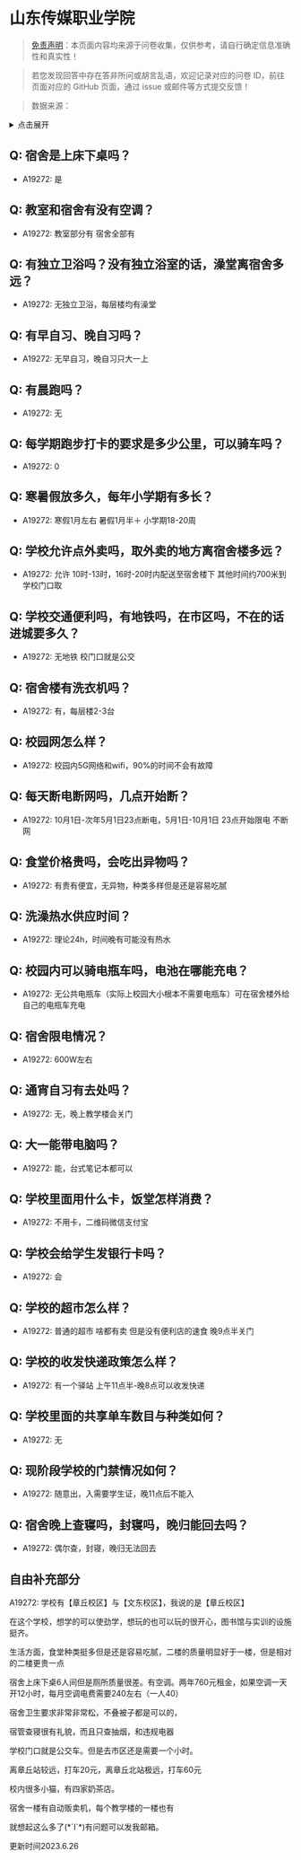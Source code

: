 # 山东传媒职业学院

> [免责声明](https://colleges.chat/#_3)：本页面内容均来源于问卷收集，仅供参考，请自行确定信息准确性和真实性！

> 若您发现回答中存在答非所问或胡言乱语，欢迎记录对应的问卷 ID，前往页面对应的 GitHub 页面，通过 issue 或邮件等方式提交反馈！

> 数据来源：

<details><summary>点击展开</summary>
<ul>
<li>A19272: 3136676664@qq.com (2023 年 06 月)</li>
</ul>
</details>

## Q: 宿舍是上床下桌吗？

- A19272: 是

## Q: 教室和宿舍有没有空调？

- A19272: 教室部分有 宿舍全部有

## Q: 有独立卫浴吗？没有独立浴室的话，澡堂离宿舍多远？

- A19272: 无独立卫浴，每层楼均有澡堂

## Q: 有早自习、晚自习吗？

- A19272: 无早自习，晚自习只大一上

## Q: 有晨跑吗？

- A19272: 无

## Q: 每学期跑步打卡的要求是多少公里，可以骑车吗？

- A19272: 0

## Q: 寒暑假放多久，每年小学期有多长？

- A19272: 寒假1月左右 暑假1月半＋ 小学期18-20周

## Q: 学校允许点外卖吗，取外卖的地方离宿舍楼多远？

- A19272: 允许 10时-13时，16时-20时内配送至宿舍楼下 其他时间约700米到学校门口取

## Q: 学校交通便利吗，有地铁吗，在市区吗，不在的话进城要多久？

- A19272: 无地铁 校门口就是公交

## Q: 宿舍楼有洗衣机吗？

- A19272: 有，每层楼2-3台

## Q: 校园网怎么样？

- A19272: 校园内5G网络和wifi，90%的时间不会有故障

## Q: 每天断电断网吗，几点开始断？

- A19272: 10月1日-次年5月1日23点断电，5月1日-10月1日 23点开始限电   不断网

## Q: 食堂价格贵吗，会吃出异物吗？

- A19272: 有贵有便宜，无异物，种类多样但是还是容易吃腻

## Q: 洗澡热水供应时间？

- A19272: 理论24h，时间晚有可能没有热水

## Q: 校园内可以骑电瓶车吗，电池在哪能充电？

- A19272: 无公共电瓶车（实际上校园大小根本不需要电瓶车）可在宿舍楼外给自己的电瓶车充电

## Q: 宿舍限电情况？

- A19272: 600W左右

## Q: 通宵自习有去处吗？

- A19272: 无，晚上教学楼会关门

## Q: 大一能带电脑吗？

- A19272: 能，台式笔记本都可以

## Q: 学校里面用什么卡，饭堂怎样消费？

- A19272: 不用卡，二维码微信支付宝

## Q: 学校会给学生发银行卡吗？

- A19272: 会

## Q: 学校的超市怎么样？

- A19272: 普通的超市 啥都有卖 但是没有便利店的速食 晚9点半关门

## Q: 学校的收发快递政策怎么样？

- A19272: 有一个驿站 上午11点半-晚8点可以收发快递

## Q: 学校里面的共享单车数目与种类如何？

- A19272: 无

## Q: 现阶段学校的门禁情况如何？

- A19272: 随意出，入需要学生证，晚11点后不能入

## Q: 宿舍晚上查寝吗，封寝吗，晚归能回去吗？

- A19272: 偶尔查，封寝，晚归无法回去

## 自由补充部分

A19272: 学校有【章丘校区】与【文东校区】，我说的是【章丘校区】

在这个学校，想学的可以使劲学，想玩的也可以玩的很开心，图书馆与实训的设施挺齐。

生活方面，食堂种类挺多但是还是容易吃腻，二楼的质量明显好于一楼，但是相对的二楼更贵一点

宿舍上床下桌6人间但是厕所质量很差。有空调。两年760元租金，如果空调一天开12小时，每月空调电费需要240左右（一人40）

宿舍卫生要求非常非常松，不叠被子都是可以的，

宿管查寝很有礼貌，而且只查抽烟，和违规电器

学校门口就是公交车。但是去市区还是需要一个小时。

离章丘站较远，打车20元，离章丘北站极远，打车60元

校内很多小猫，有四家奶茶店。

宿舍一楼有自动贩卖机，每个教学楼的一楼也有

就想起这么多了(\*´I`\*)有问题可以发我邮箱。

更新时间2023.6.26